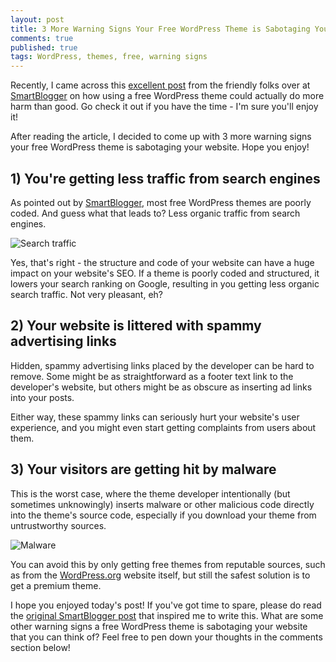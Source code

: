 ```yaml
---
layout: post
title: 3 More Warning Signs Your Free WordPress Theme is Sabotaging Your Website
comments: true
published: true
tags: WordPress, themes, free, warning signs
---
```

Recently, I came across this [excellent post](https://smartblogger.com/free-wordpress-themes/) from the friendly folks over at [SmartBlogger](http://smartblogger.com) on how using a free WordPress theme could actually do more harm than good. Go check it out if you have the time - I'm sure you'll enjoy it!

After reading the article, I decided to come up with 3 more warning signs your free WordPress theme is sabotaging your website. Hope you enjoy!
<!--excerpt-->

## 1) You're getting less traffic from search engines

As pointed out by [SmartBlogger](http://smartblogger.com), most free WordPress themes are poorly coded. And guess what that leads to? Less organic traffic from search engines.

![Search traffic](https://c5.staticflickr.com/8/7342/26805069284_460cca0ace_c.jpg)

Yes, that's right - the structure and code of your website can have a huge impact on your website's SEO. If a theme is poorly coded and structured, it lowers your search ranking on Google, resulting in you getting less organic search traffic. Not very pleasant, eh?

## 2) Your website is littered with spammy advertising links

Hidden, spammy advertising links placed by the developer can be hard to remove. Some might be as straightforward as a footer text link to the developer's website, but others might be as obscure as inserting ad links into your posts. 

Either way, these spammy links can seriously hurt your website's user experience, and you might even start getting complaints from users about them.

## 3) Your visitors are getting hit by malware

This is the worst case, where the theme developer intentionally (but sometimes unknowingly) inserts malware or other malicious code directly into the theme's source code, especially if you download your theme from untrustworthy sources. 

![Malware](https://c2.staticflickr.com/8/7480/27342221281_01cf18e226_c.jpg)

You can avoid this by only getting free themes from reputable sources, such as from the [WordPress.org](http://wordpress.org) website itself, but still the safest solution is to get a premium theme.

I hope you enjoyed today's post! If you've got time to spare, please do read the [original SmartBlogger post](http://smartblogger.com) that inspired me to write this. What are some other warning signs a free WordPress theme is sabotaging your website that you can think of? Feel free to pen down your thoughts in the comments section below!
